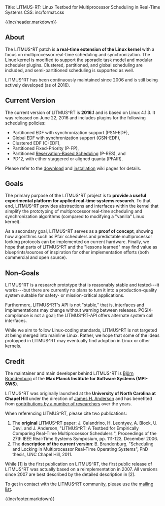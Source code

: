 Title:  LITMUS-RT: Linux Testbed for Multiprocessor Scheduling in Real-Time Systems
CSS:    inc/format.css


{{inc/header.markdown}}

## About

The LITMUS^RT patch is **a real-time extension of the Linux kernel** with a focus on multiprocessor real-time scheduling and synchronization. The Linux kernel is modified to support the sporadic task model and modular scheduler plugins. Clustered, partitioned, and global scheduling are included, and semi-partitioned scheduling is supported as well.

LITMUS^RT has been continuously maintained since 2006 and is still being actively developed (as of 2016).

## Current Version

The current version of LITMUS^RT is **2016.1** and is based on Linux 4.1.3.
It was released on June 22, 2016 and includes plugins for the following
scheduling policies:

- Partitioned EDF with synchronization support (PSN-EDF),
- Global EDF with synchronization support (GSN-EDF),
- Clustered EDF (C-EDF),
- Partitioned Fixed-Priority (P-FP), 
- Partitioned [Reservation-Based Scheduling](https://github.com/LITMUS-RT/liblitmus/blob/master/doc/howto-use-resctl.md) (P-RES), and
- PD^2, with either staggered or aligned quanta (PFAIR).
    
Please refer to the <a href="http://wiki.litmus-rt.org/litmus/Releases">download</a> and <a href="http://wiki.litmus-rt.org/litmus/InstallationInstructions">installation</a> wiki pages for details.



## Goals

The primary purpose of the LITMUS^RT project is to **provide  a useful experimental platform for applied real-time systems research**. To that end, LITMUS^RT provides abstractions and interfaces within the kernel that simplify the prototyping of multiprocessor real-time scheduling and synchronization algorithms (compared to modifying a "vanilla" Linux kernel).

As a secondary goal, LITMUS^RT serves as a **proof of concept**, showing how algorithms such as Pfair schedulers and predictable multiprocessor locking protocols can be implemented on current hardware. Finally, we hope that parts of LITMUS^RT and the "lessons learned" may find value as blueprints/sources of inspiration for other  implementation efforts (both commercial and open source).



## Non-Goals

LITMUS^RT is a research prototype that is reasonably stable and tested---it works---but there are currently no plans to turn it into a production-quality system suitable for safety- or mission-critical applications.

Furthermore, LITMUS^RT's API is not "stable," that is, interfaces and implementations may change without warning between releases. POSIX-compliance is not a goal; the LITMUS^RT-API offers alternate system call interfaces.

While we aim to follow Linux-coding standards, LITMUS^RT is not targeted at being merged into mainline Linux. Rather, we hope that some of the ideas protoyped in LITMUS^RT may eventually find adoption in Linux or other kernels.


## Credit

The maintainer and main developer behind LITMUS^RT is <a href="http://www.mpi-sws.org/~bbb">Bj&ouml;rn Brandenburg</a> of the **Max Planck Institute for Software Systems (MPI-SWS)**.

LITMUS^RT was originally launched at the **University of North Carolina at Chapel Hill** under the direction of <a href="http://www.cs.unc.edu/~anderson/">James H. Anderson</a> and has benefited from [contributions by a number of researchers](credits.html) over the years.


When referencing LITMUS^RT, please cite two publications:

1. The **original** LITMUS^RT paper: J. Calandrino, H. Leontyev, A. Block, U. Devi, and J. Anderson, "LITMUS^RT: A Testbed for Empirically Comparing Real-Time Multiprocessor Schedulers ", Proceedings of the 27th IEEE Real-Time Systems Symposium, pp. 111-123, December 2006.
2. The **description of the current version**: B. Brandenburg, "Scheduling and Locking in Multiprocessor Real-Time Operating Systems", PhD thesis, UNC Chapel Hill, 2011.

While [1] is the first publication on LITMUS^RT, the first public release of LITMUS^RT was actually based on a reimplementation in 2007. All versions since 2007 are best described by the detailed description in [2].

To get in contact with the LITMUS^RT community, please use the <a href="https://wiki.litmus-rt.org/litmus/Mailinglist">mailing list</a>.


{{inc/footer.markdown}}

